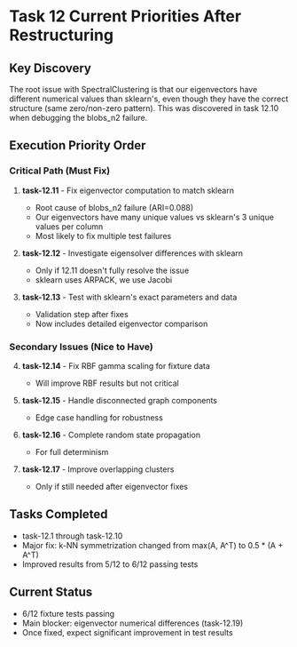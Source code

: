 # Task 12 Current Priorities After Restructuring

## Key Discovery
The root issue with SpectralClustering is that our eigenvectors have different numerical values than sklearn's, even though they have the correct structure (same zero/non-zero pattern). This was discovered in task 12.10 when debugging the blobs_n2 failure.

## Execution Priority Order

### Critical Path (Must Fix)
1. **task-12.11** - Fix eigenvector computation to match sklearn
   - Root cause of blobs_n2 failure (ARI=0.088)
   - Our eigenvectors have many unique values vs sklearn's 3 unique values per column
   - Most likely to fix multiple test failures

2. **task-12.12** - Investigate eigensolver differences with sklearn
   - Only if 12.11 doesn't fully resolve the issue
   - sklearn uses ARPACK, we use Jacobi

3. **task-12.13** - Test with sklearn's exact parameters and data
   - Validation step after fixes
   - Now includes detailed eigenvector comparison

### Secondary Issues (Nice to Have)
4. **task-12.14** - Fix RBF gamma scaling for fixture data
   - Will improve RBF results but not critical

5. **task-12.15** - Handle disconnected graph components
   - Edge case handling for robustness

6. **task-12.16** - Complete random state propagation
   - For full determinism

7. **task-12.17** - Improve overlapping clusters
   - Only if still needed after eigenvector fixes

## Tasks Completed
- task-12.1 through task-12.10
- Major fix: k-NN symmetrization changed from max(A, A^T) to 0.5 * (A + A^T)
- Improved results from 5/12 to 6/12 passing tests

## Current Status
- 6/12 fixture tests passing
- Main blocker: eigenvector numerical differences (task-12.19)
- Once fixed, expect significant improvement in test results